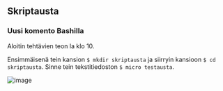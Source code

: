 ## Skriptausta

### Uusi komento Bashilla

Aloitin tehtävien teon la klo 10. 

Ensimmäisenä tein kansion `$ mkdir skriptausta` ja siirryin kansioon `$ cd skriptausta`. Sinne tein tekstitiedoston `$ micro testausta`. 

![image](https://user-images.githubusercontent.com/82024427/224475215-28baa83e-a79d-4bfd-a142-3c1f643463c3.png)

